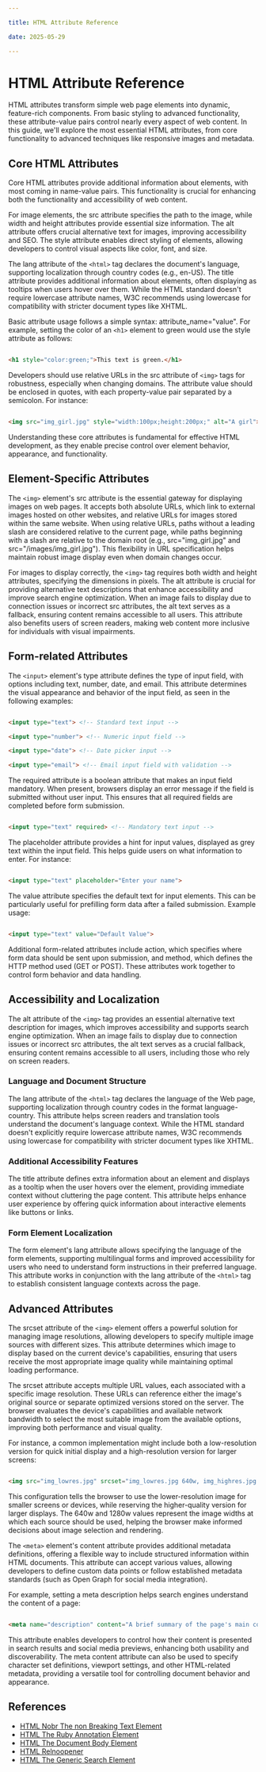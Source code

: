 ```yaml
---

title: HTML Attribute Reference

date: 2025-05-29

---
```



# HTML Attribute Reference

HTML attributes transform simple web page elements into dynamic, feature-rich components. From basic styling to advanced functionality, these attribute-value pairs control nearly every aspect of web content. In this guide, we'll explore the most essential HTML attributes, from core functionality to advanced techniques like responsive images and metadata.


## Core HTML Attributes

Core HTML attributes provide additional information about elements, with most coming in name-value pairs. This functionality is crucial for enhancing both the functionality and accessibility of web content.

For image elements, the src attribute specifies the path to the image, while width and height attributes provide essential size information. The alt attribute offers crucial alternative text for images, improving accessibility and SEO. The style attribute enables direct styling of elements, allowing developers to control visual aspects like color, font, and size.

The lang attribute of the `<html>` tag declares the document's language, supporting localization through country codes (e.g., en-US). The title attribute provides additional information about elements, often displaying as tooltips when users hover over them. While the HTML standard doesn't require lowercase attribute names, W3C recommends using lowercase for compatibility with stricter document types like XHTML.

Basic attribute usage follows a simple syntax: attribute_name="value". For example, setting the color of an `<h1>` element to green would use the style attribute as follows:

```html

<h1 style="color:green;">This text is green.</h1>

```

Developers should use relative URLs in the src attribute of `<img>` tags for robustness, especially when changing domains. The attribute value should be enclosed in quotes, with each property-value pair separated by a semicolon. For instance:

```html

<img src="img_girl.jpg" style="width:100px;height:200px;" alt="A girl">

```

Understanding these core attributes is fundamental for effective HTML development, as they enable precise control over element behavior, appearance, and functionality.


## Element-Specific Attributes

The `<img>` element's src attribute is the essential gateway for displaying images on web pages. It accepts both absolute URLs, which link to external images hosted on other websites, and relative URLs for images stored within the same website. When using relative URLs, paths without a leading slash are considered relative to the current page, while paths beginning with a slash are relative to the domain root (e.g., src="img_girl.jpg" and src="/images/img_girl.jpg"). This flexibility in URL specification helps maintain robust image display even when domain changes occur.

For images to display correctly, the `<img>` tag requires both width and height attributes, specifying the dimensions in pixels. The alt attribute is crucial for providing alternative text descriptions that enhance accessibility and improve search engine optimization. When an image fails to display due to connection issues or incorrect src attributes, the alt text serves as a fallback, ensuring content remains accessible to all users. This attribute also benefits users of screen readers, making web content more inclusive for individuals with visual impairments.


## Form-related Attributes

The `<input>` element's type attribute defines the type of input field, with options including text, number, date, and email. This attribute determines the visual appearance and behavior of the input field, as seen in the following examples:

```html

<input type="text"> <!-- Standard text input -->

<input type="number"> <!-- Numeric input field -->

<input type="date"> <!-- Date picker input -->

<input type="email"> <!-- Email input field with validation -->

```

The required attribute is a boolean attribute that makes an input field mandatory. When present, browsers display an error message if the field is submitted without user input. This ensures that all required fields are completed before form submission.

```html

<input type="text" required> <!-- Mandatory text input -->

```

The placeholder attribute provides a hint for input values, displayed as grey text within the input field. This helps guide users on what information to enter. For instance:

```html

<input type="text" placeholder="Enter your name">

```

The value attribute specifies the default text for input elements. This can be particularly useful for prefilling form data after a failed submission. Example usage:

```html

<input type="text" value="Default Value">

```

Additional form-related attributes include action, which specifies where form data should be sent upon submission, and method, which defines the HTTP method used (GET or POST). These attributes work together to control form behavior and data handling.


## Accessibility and Localization

The alt attribute of the `<img>` tag provides an essential alternative text description for images, which improves accessibility and supports search engine optimization. When an image fails to display due to connection issues or incorrect src attributes, the alt text serves as a crucial fallback, ensuring content remains accessible to all users, including those who rely on screen readers.


### Language and Document Structure

The lang attribute of the `<html>` tag declares the language of the Web page, supporting localization through country codes in the format language-country. This attribute helps screen readers and translation tools understand the document's language context. While the HTML standard doesn't explicitly require lowercase attribute names, W3C recommends using lowercase for compatibility with stricter document types like XHTML.


### Additional Accessibility Features

The title attribute defines extra information about an element and displays as a tooltip when the user hovers over the element, providing immediate context without cluttering the page content. This attribute helps enhance user experience by offering quick information about interactive elements like buttons or links.


### Form Element Localization

The form element's lang attribute allows specifying the language of the form elements, supporting multilingual forms and improved accessibility for users who need to understand form instructions in their preferred language. This attribute works in conjunction with the lang attribute of the `<html>` tag to establish consistent language contexts across the page.


## Advanced Attributes

The srcset attribute of the `<img>` element offers a powerful solution for managing image resolutions, allowing developers to specify multiple image sources with different sizes. This attribute determines which image to display based on the current device's capabilities, ensuring that users receive the most appropriate image quality while maintaining optimal loading performance.

The srcset attribute accepts multiple URL values, each associated with a specific image resolution. These URLs can reference either the image's original source or separate optimized versions stored on the server. The browser evaluates the device's capabilities and available network bandwidth to select the most suitable image from the available options, improving both performance and visual quality.

For instance, a common implementation might include both a low-resolution version for quick initial display and a high-resolution version for larger screens:

```html

<img src="img_lowres.jpg" srcset="img_lowres.jpg 640w, img_highres.jpg 1280w">

```

This configuration tells the browser to use the lower-resolution image for smaller screens or devices, while reserving the higher-quality version for larger displays. The 640w and 1280w values represent the image widths at which each source should be used, helping the browser make informed decisions about image selection and rendering.

The `<meta>` element's content attribute provides additional metadata definitions, offering a flexible way to include structured information within HTML documents. This attribute can accept various values, allowing developers to define custom data points or follow established metadata standards (such as Open Graph for social media integration).

For example, setting a meta description helps search engines understand the content of a page:

```html

<meta name="description" content="A brief summary of the page's main content">

```

This attribute enables developers to control how their content is presented in search results and social media previews, enhancing both usability and discoverability. The meta content attribute can also be used to specify character set definitions, viewport settings, and other HTML-related metadata, providing a versatile tool for controlling document behavior and appearance.

## References

- [HTML Nobr The non Breaking Text Element](https://github.com/serpuniversity/learn/blob/main/html/HTML%20Nobr%20The%20non%20Breaking%20Text%20Element.md)
- [HTML The Ruby Annotation Element](https://github.com/serpuniversity/learn/blob/main/html/HTML%20The%20Ruby%20Annotation%20Element.md)
- [HTML The Document Body Element](https://github.com/serpuniversity/learn/blob/main/html/HTML%20The%20Document%20Body%20Element.md)
- [HTML Relnoopener](https://github.com/serpuniversity/learn/blob/main/html/HTML%20Relnoopener.md)
- [HTML The Generic Search Element](https://github.com/serpuniversity/learn/blob/main/html/HTML%20The%20Generic%20Search%20Element.md)